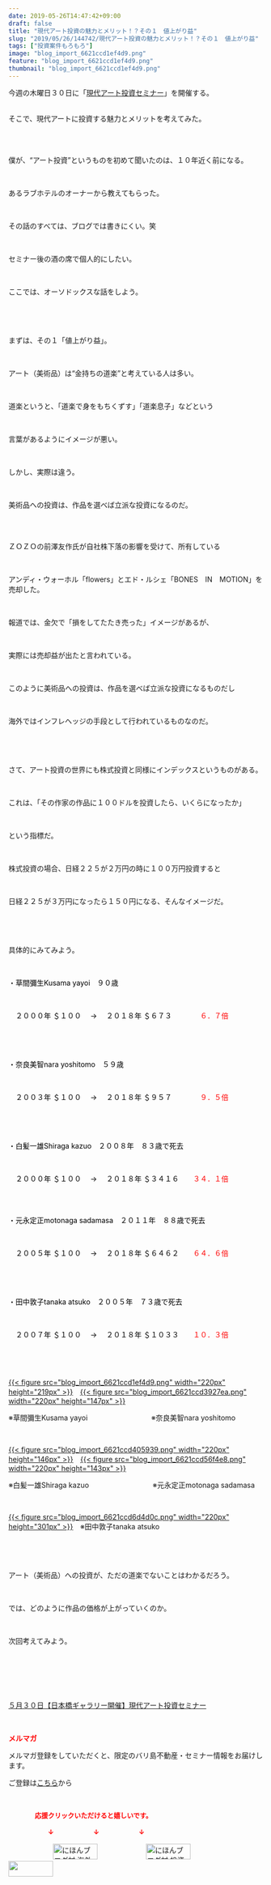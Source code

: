 ```yaml
---
date: 2019-05-26T14:47:42+09:00
draft: false
title: "現代アート投資の魅力とメリット！？その１　値上がり益"
slug: "2019/05/26/144742/現代アート投資の魅力とメリット！？その１　値上がり益"
tags: ["投資案件もろもろ"]
image: "blog_import_6621ccd1ef4d9.png"
feature: "blog_import_6621ccd1ef4d9.png"
thumbnail: "blog_import_6621ccd1ef4d9.png"
---
```

<p>今週の木曜日３０日に「<a href="entry-12460608263.html" target="_blank">現代アート投資セミナー</a>」を開催する。</p><p><br/>そこで、現代アートに投資する魅力とメリットを考えてみた。</p><p> </p><p><br/>僕が、“アート投資”というものを初めて聞いたのは、１０年近く前になる。</p><p> </p><p>あるラブホテルのオーナーから教えてもらった。</p><p> </p><p>その話のすべては、ブログでは書きにくい。笑</p><p> </p><p>セミナー後の酒の席で個人的にしたい。</p><p> </p><p>ここでは、オーソドックスな話をしよう。</p><p> </p><p> </p><p>まずは、その１「値上がり益」。</p><p> </p><p>アート（美術品）は“金持ちの道楽”と考えている人は多い。</p><p> </p><p>道楽というと、「道楽で身をもちくずす」「道楽息子」などという</p><p> </p><p>言葉があるようにイメージが悪い。</p><p> </p><p>しかし、実際は違う。</p><p> </p><p>美術品への投資は、作品を選べば立派な投資になるのだ。</p><p> </p><p><br/>ＺＯＺＯの前澤友作氏が自社株下落の影響を受けて、所有している</p><p> </p><p>アンディ・ウォーホル「flowers」とエド・ルシェ「BONES　IN　MOTION」を売却した。</p><p> </p><p>報道では、金欠で「損をしてたたき売った」イメージがあるが、</p><p> </p><p>実際には売却益が出たと言われている。</p><p> </p><p>このように美術品への投資は、作品を選べば立派な投資になるものだし</p><p> </p><p>海外ではインフレヘッジの手段として行われているものなのだ。</p><p> </p><p> </p><p>さて、アート投資の世界にも株式投資と同様にインデックスというものがある。</p><p> </p><p>これは、「その作家の作品に１００ドルを投資したら、いくらになったか」</p><p> </p><p>という指標だ。</p><p> </p><p>株式投資の場合、日経２２５が２万円の時に１００万円投資すると</p><p> </p><p>日経２２５が３万円になったら１５０円になる、そんなイメージだ。</p><p> </p><p> </p><p>具体的にみてみよう。</p><p> </p><p><span style="color: rgb(0, 0, 0);">・草間彌生Kusama yayoi　９０歳</span></p><p> </p><p><span style="color: rgb(0, 0, 0);">　２０００年 ＄１００　 → 　２０１８年 ＄６７３　　　　</span><span style="color: rgb(255, 0, 0);">６．７倍</span></p><p> </p><p> </p><p><span style="color: rgb(0, 0, 0);">・奈良美智nara yoshitomo　５９歳</span></p><p> </p><p><span style="color: rgb(0, 0, 0);">　２００３年 ＄１００　 → 　２０１８年 ＄９５７　　　　</span><span style="color: rgb(255, 0, 0);">９．５倍</span></p><p> </p><p> </p><p><span style="color: rgb(0, 0, 0);">・白髪一雄Shiraga kazuo　２００８年　８３歳で死去</span></p><p> </p><p><span style="color: rgb(0, 0, 0);">　２０００年 ＄１００　 → 　２０１８年 ＄３４１６　　</span><span style="color: rgb(255, 0, 0);">３４．１倍</span></p><p> </p><p><br/><span style="color: rgb(0, 0, 0);">・元永定正motonaga sadamasa　２０１１年　８８歳で死去</span></p><p> </p><p><span style="color: rgb(0, 0, 0);">　２００５年 ＄１００　 → 　２０１８年 ＄６４６２　　</span><span style="color: rgb(255, 0, 0);">６４．６倍</span></p><p> </p><p> </p><p><span style="color: rgb(0, 0, 0);">・田中敦子tanaka atsuko　２００５年　７３歳で死去</span></p><p> </p><p><span style="color: rgb(0, 0, 0);">　２００７年 ＄１００　 → 　２０１８年 ＄１０３３　　</span><span style="color: rgb(255, 0, 0);">１０．３倍</span></p><p> </p><p> </p><p><a href="blog_import_6621ccd1ef4d9.png">{{< figure src="blog_import_6621ccd1ef4d9.png" width="220px" height="219px" >}}</a>　<a href="blog_import_6621ccd3927ea.png">{{< figure src="blog_import_6621ccd3927ea.png" width="220px" height="147px" >}}</a></p><p>※草間彌生Kusama yayoi　　　　　　　　　※奈良美智nara yoshitomo</p><p> </p><p><a href="blog_import_6621ccd405939.png">{{< figure src="blog_import_6621ccd405939.png" width="220px" height="146px" >}}</a>　<a href="blog_import_6621ccd56f4e8.png">{{< figure src="blog_import_6621ccd56f4e8.png" width="220px" height="143px" >}}</a></p><p>※白髪一雄Shiraga kazuo　　　　　　　　　※元永定正motonaga sadamasa　</p><p> </p><p><a href="blog_import_6621ccd6d4d0c.png">{{< figure src="blog_import_6621ccd6d4d0c.png" width="220px" height="301px" >}}</a>　※田中敦子tanaka atsuko　</p><p> </p><p> </p><p>アート（美術品）への投資が、ただの道楽でないことはわかるだろう。</p><p> </p><p>では、どのように作品の価格が上がっていくのか。</p><p> </p><p>次回考えてみよう。</p><p> </p><p> </p><p> </p><p><a href="entry-12460608263.html" target="_blank">５月３０日【日本橋ギャラリー開催】現代アート投資セミナー</a></p><p> </p><p><span style="font-weight: bold;"><span style="color: rgb(255, 0, 0);">メルマガ</span></span></p><p>メルマガ登録をしていただくと、限定のバリ島不動産・セミナー情報をお届けします。</p><p>ご登録は<a href="f9eeVI" target="_blank">こちら</a>から</p><p style="text-align: center;"> </p><p><font color="#ff0000" size="2"><strong>　　　　応援クリックいただけると嬉しいです。</strong></font></p><p><font color="#ff0000" size="2"><strong>　　　　　　↓　　　　　　↓　　　　　　↓</strong></font></p><p><a href="ranking.html?p_cid=01260127" id="&amp;blogmura_banner"><img alt="にほんブログ村 海外生活ブログ バリ島情報へ" border="0" height="31" src="data:image/svg+xml;charset=utf-8,%3Csvg%20xmlns%3D%22http%3A%2F%2Fwww.w3.org%2F2000%2Fsvg%22%20title%3D%22Placeholder%20for%20Images%22%20role%3D%22presentation%22%20viewBox%3D%220%200%2088%2031%22%20%2F%3E" width="88" data-src="//overseas.blogmura.com/bali/img/bali88_31.gif" style="aspect-ratio: auto 88 / 31;"/><noscript><img alt="にほんブログ村 海外生活ブログ バリ島情報へ" border="0" height="31" src="//overseas.blogmura.com/bali/img/bali88_31.gif" width="88"></noscript></a>  <a href="ranking.html?p_cid=01260127" id="&amp;blogmura_banner"><img alt="にほんブログ村 投資ブログ 不動産投資へ" border="0" height="31" src="data:image/svg+xml;charset=utf-8,%3Csvg%20xmlns%3D%22http%3A%2F%2Fwww.w3.org%2F2000%2Fsvg%22%20title%3D%22Placeholder%20for%20Images%22%20role%3D%22presentation%22%20viewBox%3D%220%200%2088%2031%22%20%2F%3E" width="88" data-src="//investment.blogmura.com/hudousantoushi/img/hudousantoushi88_31.gif" style="aspect-ratio: auto 88 / 31;"/><noscript><img alt="にほんブログ村 投資ブログ 不動産投資へ" border="0" height="31" src="//investment.blogmura.com/hudousantoushi/img/hudousantoushi88_31.gif" width="88"></noscript></a> <a href="link.php?1804582" title="人気ブログランキングへ"><img border="0" height="31" src="data:image/svg+xml;charset=utf-8,%3Csvg%20xmlns%3D%22http%3A%2F%2Fwww.w3.org%2F2000%2Fsvg%22%20title%3D%22Placeholder%20for%20Images%22%20role%3D%22presentation%22%20viewBox%3D%220%200%2088%2031%22%20%2F%3E" width="88" data-src="https://blog.with2.net/img/banner/banner_22.gif" style="aspect-ratio: auto 88 / 31;"/><noscript><img border="0" height="31" src="https://blog.with2.net/img/banner/banner_22.gif" width="88"></noscript></a></p>

